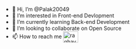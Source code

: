 - 👋 Hi, I’m @Palak20049
- 👀 I’m interested in Front-end Devlopment
- 🌱 I’m currently learning Back-end Development
- 💞️ I’m looking to collaborate on Open Source
- 📫 How to reach me 
<a href="https://linkedin.com/in/palak-modi-413707332" target="blank"><img align="center" src="https://raw.githubusercontent.com/rahuldkjain/github-profile-readme-generator/master/src/images/icons/Social/linked-in-alt.svg" alt="raghavsharma098" height="30" width="40" /></a>  
</p>
<!---
Palak20049/Palak20049 is a ✨ special ✨ repository because its `README.md` (this file) appears on your GitHub profile.
You can click the Preview link to take a look at your changes.
--->
